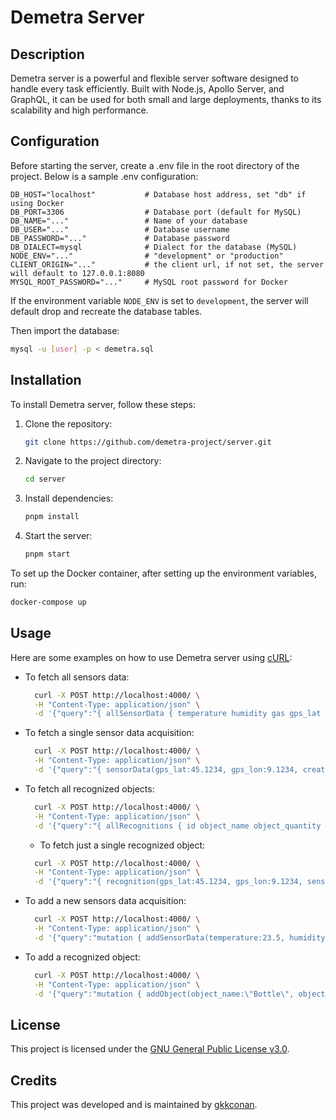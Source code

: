 # Demetra Server

## Description
Demetra server is a powerful and flexible server software designed to handle every task efficiently. Built with Node.js, Apollo Server, and GraphQL, it can be used for both small and large deployments, thanks to its scalability and high performance.

## Configuration
Before starting the server, create a .env file in the root directory of the project. Below is a sample .env configuration:
```plaintext
DB_HOST="localhost"           # Database host address, set "db" if using Docker
DB_PORT=3306                  # Database port (default for MySQL)
DB_NAME="..."                 # Name of your database
DB_USER="..."                 # Database username
DB_PASSWORD="..."             # Database password
DB_DIALECT=mysql              # Dialect for the database (MySQL)
NODE_ENV="..."                # "development" or "production"
CLIENT_ORIGIN="..."           # the client url, if not set, the server will default to 127.0.0.1:8080
MYSQL_ROOT_PASSWORD="..."     # MySQL root password for Docker
```
If the environment variable `NODE_ENV` is set to `development`, the server will default drop and recreate the database tables.

Then import the database:
```bash
mysql -u [user] -p < demetra.sql
```

## Installation
To install Demetra server, follow these steps:
1. Clone the repository:
   ```bash
   git clone https://github.com/demetra-project/server.git
   ```
2. Navigate to the project directory:
   ```bash
   cd server
   ```
3. Install dependencies:
   ```bash
   pnpm install
   ```
4. Start the server:
   ```bash
   pnpm start
   ```

To set up the Docker container, after setting up the environment variables, run:
   ```bash
   docker-compose up
   ```

## Usage
Here are some examples on how to use Demetra server using [cURL](https://curl.se/):

- To fetch all sensors data:
  ```bash
    curl -X POST http://localhost:4000/ \
    -H "Content-Type: application/json" \
    -d '{"query":"{ allSensorData { temperature humidity gas gps_lat gps_lon created_at } }"}'
    ```
- To fetch a single sensor data acquisition:
  ```bash
    curl -X POST http://localhost:4000/ \
    -H "Content-Type: application/json" \
    -d '{"query":"{ sensorData(gps_lat:45.1234, gps_lon:9.1234, created_at:\"2025-04-24T00:00:00.000Z\") { temperature humidity gas gps_lat gps_lon created_at } }"}'
    ```
- To fetch all recognized objects:
  ```bash
    curl -X POST http://localhost:4000/ \
    -H "Content-Type: application/json" \
    -d '{"query":"{ allRecognitions { id object_name object_quantity gps_lat gps_lon sensor_created_at created_at } }"}'
    ```
  - To fetch just a single recognized object:
  ```bash
    curl -X POST http://localhost:4000/ \
    -H "Content-Type: application/json" \
    -d '{"query":"{ recognition(gps_lat:45.1234, gps_lon:9.1234, sensor_created_at:\"2025-04-24T00:00:00.000Z\") { id object_name object_quantity gps_lat gps_lon sensor_created_at created_at } }"}'
    ```
- To add a new sensors data acquisition:
  ```bash
    curl -X POST http://localhost:4000/ \
    -H "Content-Type: application/json" \
    -d '{"query":"mutation { addSensorData(temperature:23.5, humidity:45.2, gas:0.9, gps_lat:45.1234, gps_lon:9.1234, created_at:\"2025-04-24T00:00:00.000Z\") { temperature humidity gas gps_lat gps_lon created_at } }"}'
    ```
- To add a recognized object:
  ```bash
    curl -X POST http://localhost:4000/ \
    -H "Content-Type: application/json" \
    -d '{"query":"mutation { addObject(object_name:\"Bottle\", object_quantity:2, gps_lat:45.1234, gps_lon:9.1234, sensor_created_at:\"2025-04-24T00:00:00.000Z\", created_at:\"2025-04-24T00:01:00.000Z\") { id object_name object_quantity gps_lat gps_lon sensor_created_at created_at } }"}'
    ```

## License
This project is licensed under the [GNU General Public License v3.0](https://github.com/demetra-project/server/blob/main/LICENSE).

## Credits
This project was developed and is maintained by [gkkconan](https://github.com/gkkconan).
